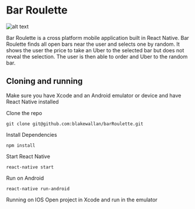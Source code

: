 # Bar Roulette

![alt text](http://i.imgur.com/klBGbIF.png "Bar Roulette")

Bar Roulette is a cross platform mobile application built in React Native. Bar Roulette finds all open bars near the user and selects one by random. It shows the user the price to take an Uber to the selected bar but does not reveal the selection. The user is then able to order and Uber to the random bar.

## Cloning and running

Make sure you have Xcode and an Android emulator or device and have React Native installed

Clone the repo
```
git clone git@github.com:blakewallan/barRoulette.git
```

Install Dependencies
```
npm install
```

Start React Native
```
react-native start
```

Run on Android
```
react-native run-android
```

Running on IOS
Open project in Xcode and run in the emulator
